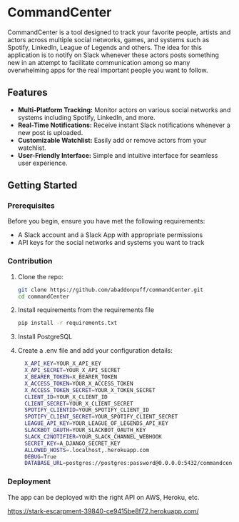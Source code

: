 # CommandCenter

CommandCenter is a tool designed to track your favorite people, artists and actors across multiple social networks, games, and systems such as Spotify, LinkedIn, League of Legends and others. The idea for this application is to notify on Slack whenever these actors posts something new in an attempt to facilitate communication among so many overwhelming apps for the real important people you want to follow.

## Features

- **Multi-Platform Tracking:** Monitor actors on various social networks and systems including Spotify, LinkedIn, and more.
- **Real-Time Notifications:** Receive instant Slack notifications whenever a new post is uploaded.
- **Customizable Watchlist:** Easily add or remove actors from your watchlist.
- **User-Friendly Interface:** Simple and intuitive interface for seamless user experience.

## Getting Started

### Prerequisites

Before you begin, ensure you have met the following requirements:

- A Slack account and a Slack App with appropriate permissions
- API keys for the social networks and systems you want to track

### Contribution

1. Clone the repo:
   ```sh
   git clone https://github.com/abaddonpuff/commandCenter.git
   cd commandCenter

3. Install requirements from the requirements file
   ```sh
   pip install -r requirements.txt

3. Install PostgreSQL

2. Create a .env file and add your configuration details:
    ```sh
      X_API_KEY=YOUR_X_API_KEY
      X_API_SECRET=YOUR_X_API_SECRET
      X_BEARER_TOKEN=X_BEARER_TOKEN
      X_ACCESS_TOKEN=YOUR_X_ACCESS_TOKEN
      X_ACCESS_TOKEN_SECRET=YOUR_X_TOKEN_SECRET
      CLIENT_ID=YOUR_X_CLIENT_ID
      CLIENT_SECRET=YOUR_X_CLIENT_SECRET
      SPOTIFY_CLIENTID=YOUR_SPOTIFY_CLIENT_ID
      SPOTIFY_CLIENT_SECRET=YOUR_SPOTIFY_CLIENT_SECRET
      LEAGUE_API_KEY=YOUR_LEAGUE_OF_LEGENDS_API_KEY
      SLACKBOT_OAUTH=YOUR_SLACKBOT_OAUTH_KEY
      SLACK_C2NOTIFIER=YOUR_SLACK_CHANNEL_WEBHOOK
      SECRET_KEY=A_DJANGO_SECRET_KEY
      ALLOWED_HOSTS=.localhost,.herokuapp.com
      DEBUG=True
      DATABASE_URL=postgres://postgres:password@0.0.0.0:5432/commandcenter


### Deployment
The app can be deployed with the right API on AWS, Heroku, etc.

https://stark-escarpment-39840-ce9415be8f72.herokuapp.com/


